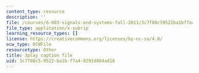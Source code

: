 ```yaml
---
content_type: resource
description: ''
file: /courses/6-003-signals-and-systems-fall-2011/3c7f80c59522ba1bf7a49291d884ad18_HDYAbIA-DNY.srt
file_type: application/x-subrip
learning_resource_types: []
license: https://creativecommons.org/licenses/by-nc-sa/4.0/
ocw_type: OCWFile
resourcetype: Other
title: 3play caption file
uid: 3c7f80c5-9522-ba1b-f7a4-9291d884ad18
---
```


